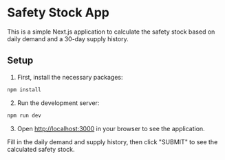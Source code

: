 
# Safety Stock App

This is a simple Next.js application to calculate the safety stock based on daily demand and a 30-day supply history.

## Setup

1. First, install the necessary packages:

```bash
npm install
```

2. Run the development server:

```bash
npm run dev
```

3. Open [http://localhost:3000](http://localhost:3000) in your browser to see the application.

Fill in the daily demand and supply history, then click "SUBMIT" to see the calculated safety stock.
